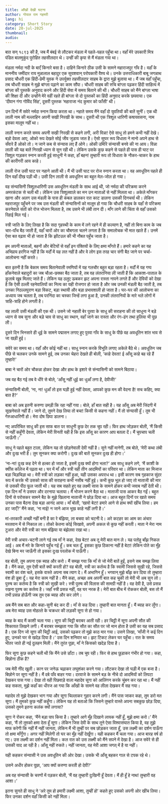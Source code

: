 ```yaml
---
title: आँखों देखी घटना
author: गोपाल राम गहमरी
lang: hi
category: Short Story
date: 20-jul-2025
thumbnail: 
audio: 
---
```


बात सन् १८९३ की है, जब मैं बंबई से लौटकर मंडला में पहले-पहल पहुँचा था। वहाँ मेरे उपकारी मित्र पंडित बालमुकुंद पुरोहित तहसीलदार थे। उन्हीं की कृपा से मैं मंडला गया था।

मंडला नर्मदा नदी के बाएँ किनारे बसा है। दाहिने किनारे ठीक उसी के सामने महाराजपुर गाँव है। वहाँ के माननीय जमींदार राय मुन्नालाल बहादुर एक सुयशवान् परोपकारी वैश्य थे। उनके उत्तराधिकारी बाबू जगन्नाथ प्रसाद चौधरी एक हिंदी-प्रेमी युवक ने उपर्युक्त तहसीलदार साहब के द्वारा मुझे बुलाया था। मैं जब वहाँ पहुँचा, तब चौधरी साहब ने मुझे बांग्ला पढ़ाने का काम सौंपा। चौधरी साहब की रुचि बांग्ला पढ़कर हिंदी साहित्य में बांग्ला की पुस्तकें अनुवाद करने और हिंदी सेवा में समय बिताने की थी। चौधरी साहब को मैंने बांग्ला भाषा की शिक्षा दी और उन्होंने मेरे वहीं रहते ही बांग्ला से दो पुस्तकों का हिंदी अनुवाद करके छपवाया। एक ‘दीवान गंगा गोविंद सिंह’, दूसरी पुस्तक ‘महाराजा नंद कुमार को फाँसी’ थी।

उन दिनों मैं सवेरे नर्मदा स्नान किया करता था। नहाते समय मैंने वहाँ दो युवतियों की बातें सुनीं। एक थी लाली नाम की मल्लाहिन अपनी सखी निरखी के साथ। दूसरी थी एक त्रिशूल धारिणी कषायवसना, नाम इसका मालूम नहीं था।

लाली स्नान करते समय अपनी सखी निरखी से कहने लगी, अरी विन्ना! ऐसे साधु तो हमने कभी नहीं देखे। बड़ो देवता आए, ओको रूप देखते सोई जीव जुडाय जात है। ऐसो सुघर रूप विधाता ने मानो अपने हाथ से सँवारे हैं ओको तो। न जाने कब से संन्यास लए हैं ओने। ओकी उमिरि संन्यासी बनवे की ना आय। विन्ना लाली की यह बातें निरखी ध्यान से सुन रही थी। लेकिन उसके कुछ कहने से पहले ही पास ही घाट पर त्रिशूल गाड़कर स्नान करती हुई साधुनी ने कहा, हाँ बहन! तुम्हारी रूप तो विधाता के नौकर-चाकर के हाथ की कारीगरी आय काहे।

लाली रोज उसी घाट पर नहाने आती थी। मैं भी उसी घाट पर रोज स्नान करता था। वह अवधूतिन पहले ही दिन वहाँ दीख पड़ी थी। उसी दिन लाली से अवधूतिन का बहुत मेल-जोल हो गया।

वह संन्यासिनी त्रिशूलधारिणी उस अवधूतिन मंडली के साथ आई थी, जो नर्मदा की परिक्रमा करने अमरकंटक से चली थी। लेकिन उस त्रिशूलवाले का मन उन माताओं से नहीं मिलता था। अकेले माँगकर खाना और अलग उस मंडली के पास ही कंबल डालकर रात काट डालना उसकी दिनचर्या थी। लेकिन महराजपुर पहुँचने पर जब उस मंडली की संन्यासिनों को मालूम हो गया कि चौधरी साहब के यहाँ से परिक्रमा करनेवाले संतों को रोज भोजन मिलता है, तब उसने भी लंबी तान दी। माँग लाने की चिंता से वहाँ उसको रिहाई मिल गई।

स्त्री जाति के लिए लिखा है कि सदा गृहस्थी के काम में लगे रहने में ही कल्याण है, नहीं तो बिना काम के जब चार-पाँच बैठ जाती हैं, वहाँ चारों ओर का चौबगला चलने लगता है कि समालोचक भी मात खाते हैं। उनमें ऐसा बत वढ़ाव भी हो जाता है कि झोंटउल की भी नौबत पहुँच जाता है।

हम अपनी माताओं, बहनों और बेटियों से वहाँ इन पंक्तियों के लिए क्षमा माँगते हैं। हमारे कहने का यह अभिप्राय हरगिज नहीं है कि मर्दों में यह लत नहीं है और वे लोग इस तरह चार संगी बैठ जाने पर चर्चा-आलोचना नहीं करते।

बात इतनी है कि बेकाम समय बितानेवाली रमणियों में यह गलचौर बहुत बड़ा रहता है। मर्दों में यह गप्प हाँकनेवाले बहादुरों का जब चौआ-छक्का बैठ जाता है, तब वह लंतरानिया ली जाती हैं कि आकाश-पाताल के कुलाबे खूब मिलाए जाते हैं। लेकिन यह ठलुए ऊबकर झट अपना रास्ता नापने लगते हैं और देवियों को देखा है कि ऐसी ठल्ली रहनेवालियों का नित्य का यही रोजगार हो जाता है और जब उनकी मंडली बैठ जाती है, तब उनका निठल्लपुराण बड़ा विकट, बड़ा स्थायी और बड़ा प्रभावशाली हो जाता है। घर-घर की आलोचना का अध्याय जब चलता है, तब परनिंदा का चस्का जिन्हें लगा हुआ है, उनकी लंतरानियों के मारे भले लोगों में त्राहि-त्राहि होने लगती है।

यह लाली उसी मंडली की एक थी। उसने जो नहाती बेर पुरवा के साधु की सराहना की तो साधुना ने बडे़ ध्यान से सब सुना और बडे़ चाव से साधु का स्थान, वहाँ जाने का रास्ता और रंग-ढंग तथा हुलिया भी पूछ ली।

दूसरे दिन भिनसारे ही धूई के सामने पद्मासन लगाए हुए पुरवा गाँव के साधु के पीछे वह अवधूतिन शांत भाव से जा खड़ी हुई।

सवेरे का समय था। वहाँ और कोई नहीं था। साधु स्नान करके विभूति लगाए अकेले बैठे थे। अवधूतिन जब पीछे से चलकर उनके सामने हुई, तब उनका चेहरा देखते ही बोली, ‘काहे देवता! ई आँसू काहे बह रहे हैं तुम्हारे!’

बाबा ने चारों ओर चौकन्ना होकर देखा और हाथ के इशारे से संन्यासिनी को सामने बिठाया।

जब वह बैठ गई तब वे धीरे से बोले, ‘आँसू नहीं धूई का धुआँ लगा है, देवीजी!’

संन्यासिनी बोली, ‘ना, ना! धुआँ तो इस घड़ी हुई नहीं देवता, आपको कुछ मन की वेदना है! सच कहिए, क्या बात है?’

बाबा को अब इतनी करुणा उमड़ी कि रहा नहीं गया। बोले, हाँ बात सही है। यह आँसू अब मेरी जिंदगी में सूखनेवाले नहीं हैं। जाने दो, तुमने देख लिया तो बचा! किसी से कहना नहीं। मैं तो संन्यासी हूँ। तुम भी गेरुआधारिणी हो। मेरा दोष छिपा डालना।

नए अपरिचित साधु की इस साफ बात पर साधुनी कुछ देर तक चुप रही। फिर हाथ जोड़कर बोली, ‘मैं किसी से नहीं कहूँगी देवता, लेकिन मेरी विनती यही है कि इस आँसू का कारण आप बतला दें। मैं चुपचाप चली जाऊँगी।’

साधु ने पहले बहुत टाला, लेकिन यह तो छोड़नेवाली देवी नहीं है। सुने नहीं मानेगी, तब बोले, ‘मेरी कथा लंबी और दुःख भरी है। तुम सुनकर क्या करोगी। दुःख की बातें सुनकर दुःख ही होगा।’

‘ना-ना! दुःख कह देने से हल्का हो जाता है, इसमें दुःख क्यों होगा भला?’ अब साधु कहने लगे, ‘मैं काशी के क्वींस कॉलेज में पढ़ता था। घर में माँ और स्त्री यही तीन आदमियों का परिवार था। लेकिन माता का मिजाज बड़ा चिड़चिड़ा था। मेरी स्त्री को लड़का नहीं हुआ, यही उसका अपराध था। इसी कारण सब गृहकाज सुंदर रूप में करके भी उसको सास की सराहना कभी नसीब नहीं हुई। कभी कुछ भूल हो जाए तो माताजी की मार से उसकी पीठ फूल जाती थी। यह सब सहते हुए वह लक्ष्मी सास के सामने होकर कभी जवाब नहीं देती थी। एक दिन माँ ने उसपर और दरनापा चलाया। मैं भोजन करने बैठा था। माताजी पास आकर बैठ गईं। बहुत दिनों से परोसकर सामने बैठ के मुझे खिलाना माताजी ने छोड़ दिया था। आज बहुत दिनों पर खाते समय उनका पास बैठना देख बड़ा आनंद आया। माँ बोली, ‘खावो बेटा! हमारे आने से हाथ क्यों खींच लिया। हम हट जाएँ?’ मैंने कहा, ‘ना माई! न जाने आज भूख काहे नहीं लगी है।’

मां-तरकारी अच्छी नहीं बनी है का रे बंझिया, ला बचवा को चटनी दे। अरे कटहर का आम का अंचार मरतवान में से निकाल ला। तोको केतना कोई सिखावे, अपनी अकल से कुछ नहीं करती। माता ने मेरा नाम टुअरा और मेरी स्त्री का नाम बंझिया या बंझेलवा रखा था।

मेरी स्त्री अचार-चटनी लाने गई तब माँ ने कहा, देख बेटा! अब तू मेरी बात मान ले। यह पतोहू बाँझ निकल आई। अब मैं मरे के किनारे पहुँच गई हूँ। कब चल दूँ, इसका कुछ ठिकाना नहीं है बेटा! लेकिन पोते का मुँह देखे बिना मर जाऊँगी तो इसका दुःख परलोक में पाऊँगी।

वह बोली, तुम अपना एक ब्याह और करो। मैं समझ गया कि माँ से जो मेरी बातें हुईं, इसने सब समझ लिया है। मैंने कहा, तुम ऐसी बातें क्यों करती हो? वह बोली, स्त्री का कर्तव्य है कि स्वामी जिससे सुखी रहे, जिससे स्वामी का वंश चले, इसके वास्ते अपना सब त्याग दे। मैं अभागिन हूँ। भगवान् मुझे बाँझ कर दिया तो तुम्हारा वंश ही डुबा दूँ। यह मेरा काम नहीं है। मैंने कहा, अच्छा अब अपनी बात कह चुकी तो मेरी भी अब सुन लो। पुरुष का कर्तव्य है कि स्त्री को सुखी करे। स्त्री पुरुष की विलास की सामग्री नहीं है। वह देवी है, उसे प्रसन्न रखना पुरुष का कर्तव्य है। जहाँ स्त्री प्रसन्न नहीं, वह घर नरक है। मेरी बात बीच में रोककर बोली, बस तो मैं तभी प्रसन्न होऊँगी जब तुम एक ब्याह और कर लोगे।

अब मैंने सब बात और कहा-सुनी बंद कर दी। माँ से कह दिया। तुम्हारी बात मानता हूँ। मैं ब्याह कर लूँगा। अब मेरा ब्याह उस मोहल्ले के चक्रधर की लड़की सूगा से हो गया।

ब्याह के बाद मैं काशी चला गया। सूगा की चिट्ठी बराबर आती रही। हर चिट्ठी में सूगा अपनी सौत की शिकायत लिखने लगी। मैं बराबर समझता गया कि सौत का सौत पर जो मान होता है उसी का यह सब प्रसाद है। एक दिन जो सूगा की चिट्ठी आई, उसको पढ़कर तो मुझे काठ मार गया। उसने लिखा, ‘माँजी ने कई दिन हुए, उनको घर से खदेड़ दिया है।’ उस दिन शनिवार था। झट टिकट लेकर घर पहुँचा। रात के समय भीतर जाते ही नई दुलहन मिली। मैंने तुरंत पूछा, माँ ने किसको खदेड़ दिया है।

फिर सूगा कुछ कहने चली थी कि मैंने उसे डाँटा। तब चुप रही। फिर से हाथ छुड़ाकर गंभीर हो गया। कहा, बिछोना ठीक है?

जब मेरी नींद खुली। कान पर जनेऊ चढ़ाकर लघुशंका करने गया। लौटकर देखा तो घड़ी में एक बजा है। बिछोने पर सूगा नहीं है। मैं दबे पाँव बाहर गया। दरवाजे के सामने बड़ के नीचे दो आदमियों को लिपटा देखकर पास गया। देखा तो वही पिछवाड़े वाला महादेव सूगा को आलिंगन करके चुंबन कर रहा था। मैं नहीं कह सकता, मुझे कहाँ का धीरज आ गया कि आँखों के सामने वह लीला देखकर मैं सह गया।

महादेव तो मुझे देखकर भाग गया और सूगा चिल्लाकर गुहार करने लगी। मैंने पास जाकर कहा, तुम डरो मत सूगा। मैं तुमको कुछ नहीं कहूँगा। लेकिन यह तो बताओ कि जिसने तुम्हारे वास्ते अपना सबकुछ छोड़ दिया, उसको तुमने इतना कलंक क्यों लगाया?

सूगा ने रोकर कहा, ‘मैंने बड़ा पाप किया है। तुम्हारे आगे मुँह दिखाने लायक नहीं हूँ, मुझे क्षमा करो।’ मैंने कहा, ‘मैं तो तुमको क्षमा देता हूँ सूगा। लेकिन जिस देवी के साथ तूने ऐसा विश्वासघात किया है, वह तुझे माफ करेगी कि नहीं मैं नहीं जानता, लेकिन मैं भी तुम्हीं पर सब छोड़कर जाता हूँ, उस लक्ष्मी का दर्शन पाऊँगा तो क्षमा माँगूँगा। अगर नहीं मिलेगी तो घर का मुँह नहीं देखूँगा। यही कहकर मैं चला गया। आज बारह वर्ष हो गए। उस लक्ष्मी का दर्शन नहीं मिला। कल रात को उस लक्ष्मी को मैंने सपने में देखा है। आज सवेरे से ही उसकी याद आ रही है। आँसू नहीं रुकते। नहीं जानता, वह मेरी आशा जगत् में है या नहीं।

यही कहकर संन्यासी ने उस अवधूतिन की ओर देखा। उसके भी आँसू बहकर गाल से टपक रहे थे।

उसने अधीर होकर पूछा, ‘आप क्यों करुणा करती हो देवी?’

अब वह संन्यासी के चरणों में पड़कर बोली, ‘मैं वह तुम्हारी दुःखिनी हूँ देवता। मैं ही हूँ हे नाथ! तुम्हारी वह आशा।’

इतना सुनते ही साधु ने ‘अरे तुम हो हमारी लक्ष्मी आशा, तुम्हीं हो’ कहते हुए उसको अपनी ओर खींच लिया। फिर उनका दर्शन वहाँ किसी को नहीं मिला।
